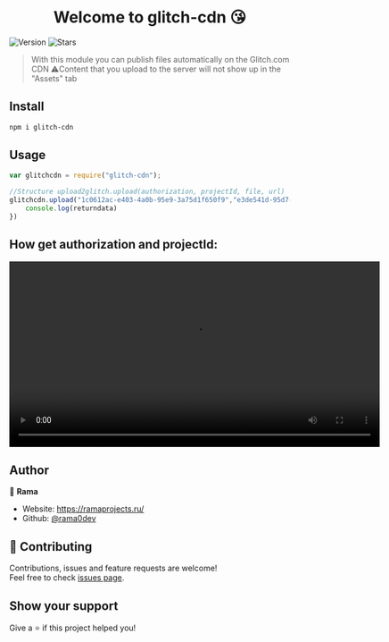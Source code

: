 <h1 align="center">Welcome to glitch-cdn 😘</h1>
<p>
  <img alt="Version" src="https://img.shields.io/npm/v/glitch-cdn" />
  <img alt="Stars" src="https://img.shields.io/github/stars/rama0dev" />
</p>

> With this module you can publish files automatically on the Glitch.com CDN
> ⚠️Content that you upload to the server will not show up in the "Assets" tab

## Install

```sh
npm i glitch-cdn
```

## Usage

```js
var glitchcdn = require("glitch-cdn");

//Structure upload2glitch.upload(authorization, projectId, file, url) 
glitchcdn.upload("1c0612ac-e403-4a0b-95e9-3a75d1f650f9","e3de541d-95d7-4ed6-a3ee-89abefa4211b",`./frog.png`,`img/cutepictures/frog.png`, (returndata)=>{
    console.log(returndata) 
})
```

## How get authorization and projectId:
<p>
  <p><a title="Open video guide" href="https://s3.amazonaws.com/production-assetsbucket-8ljvyr1xczmb/600a54c1-31ee-49cb-ba36-6b6ccc9cb1b0/github/glitch-cdn/content/video/howgetauth_and_projectid_glitch.mp4"><video controls="controls" width="664" height="332">
<source src="https://s3.amazonaws.com/production-assetsbucket-8ljvyr1xczmb/600a54c1-31ee-49cb-ba36-6b6ccc9cb1b0/github/glitch-cdn/content/video/howgetauth_and_projectid_glitch.gif" /></video></a></p>
</p>


## Author

👤 **Rama**

* Website: https://ramaprojects.ru/
* Github: [@rama0dev](https://github.com/rama0dev)

## 🤝 Contributing

Contributions, issues and feature requests are welcome!<br />Feel free to check [issues page](https://github.com/rama0dev/glitch-cdn/issues). 

## Show your support

Give a ⭐️ if this project helped you!
